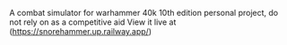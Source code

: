 A combat simulator for warhammer 40k 10th edition
personal project, do not rely on as a competitive aid
View it live at (https://snorehammer.up.railway.app/)
